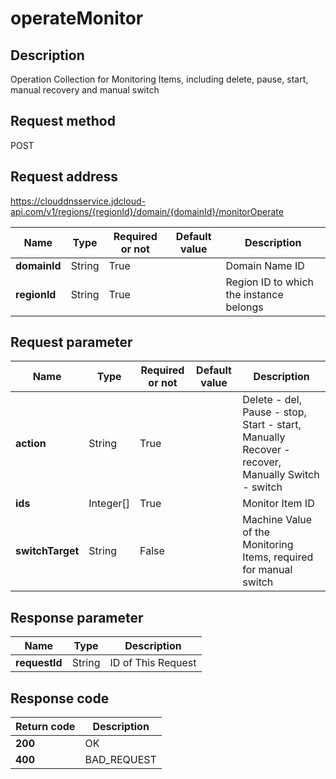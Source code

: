 # operateMonitor


## Description
Operation Collection for Monitoring Items, including delete, pause, start, manual recovery and manual switch

## Request method
POST

## Request address
https://clouddnsservice.jdcloud-api.com/v1/regions/{regionId}/domain/{domainId}/monitorOperate

|Name|Type|Required or not|Default value|Description|
|---|---|---|---|---|
|**domainId**|String|True| |Domain Name ID|
|**regionId**|String|True| |Region ID to which the instance belongs|

## Request parameter
|Name|Type|Required or not|Default value|Description|
|---|---|---|---|---|
|**action**|String|True| |Delete - del, Pause - stop, Start - start, Manually Recover - recover, Manually Switch - switch|
|**ids**|Integer[]|True| |Monitor Item ID|
|**switchTarget**|String|False| |Machine Value of the Monitoring Items, required for manual switch|


## Response parameter
|Name|Type|Description|
|---|---|---|
|**requestId**|String|ID of This Request|



## Response code
|Return code|Description|
|---|---|
|**200**|OK|
|**400**|BAD_REQUEST|
